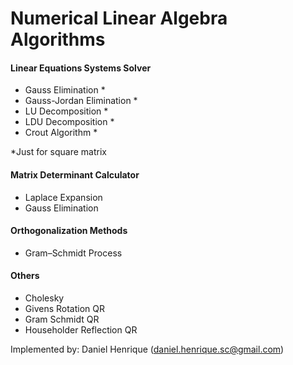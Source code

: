 # Numerical Linear Algebra Algorithms

#### Linear Equations Systems Solver
- Gauss Elimination *
- Gauss-Jordan Elimination *
- LU Decomposition *
- LDU Decomposition *
- Crout Algorithm *

*Just for square matrix

#### Matrix Determinant Calculator
- Laplace Expansion
- Gauss Elimination


#### Orthogonalization Methods
- Gram–Schmidt Process


#### Others
- Cholesky
- Givens Rotation QR
- Gram Schmidt QR
- Householder Reflection QR

Implemented by: Daniel Henrique (daniel.henrique.sc@gmail.com)

